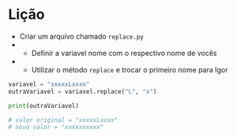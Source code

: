 # Lição

- Criar um arquivo chamado ```replace.py```
- - Definir a variavel nome com o respectivo nome de vocês
- - Utilizar o método ```replace``` e trocar o primeiro nome para Igor


```python
variavel = "xxxxxLxxxx"
outraVariavel = variavel.replace("L", "x")

print(outraVariavel)

# valor original = "xxxxxLxxxx"
# novo valor = "xxxxxxxxxx"


```